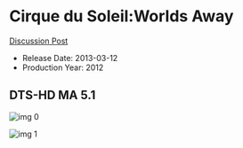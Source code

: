 # Cirque du Soleil:Worlds Away

[Discussion Post](https://www.avsforum.com/threads/bass-eq-for-filtered-movies.2995212/post-58109232)

* Release Date: 2013-03-12
* Production Year: 2012

## DTS-HD MA 5.1

![img 0](https://i.imgur.com/0zQPSFI.jpg)

![img 1](https://i.imgur.com/DAtqYzr.jpg)

